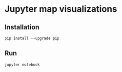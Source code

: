 # Jupyter map visualizations

## Installation

```
pip install --upgrade pip
```

## Run 

```
jupyter notebook
```